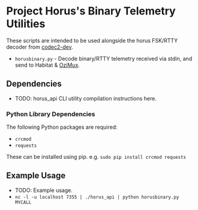 # Project Horus's Binary Telemetry Utilities
These scripts are intended to be used alongside the horus FSK/RTTY decoder from [codec2-dev](https://svn.code.sf.net/p/freetel/code/codec2-dev).

* `horusbinary.py` - Decode binary/RTTY telemetry received via stdin, and send to Habitat & [OziMux](https://github.com/projecthorus/horus_utils/wiki#data-selection---ozimux).

## Dependencies
* TODO: horus_api CLI utility compilation instructions here.

### Python Library Dependencies
The following Python packages are required:
* `crcmod`
* `requests`

These can be installed using pip. e.g. `sudo pip install crcmod requests`

## Example Usage
* TODO: Example usage.
* `nc -l -u localhost 7355 | ./horus_api | python horusbinary.py MYCALL`